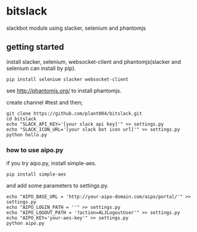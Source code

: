 # bitslack
slackbot module using slacker, selenium and phantomjs

## getting started

install slacker, selenium, websocket-client and phantomjs(slacker and selenium can install by pip).

    pip install selenium slacker websocket-client

see http://phantomjs.org/ to install phantomjs.

create channel #test and then;

    git clone https://github.com/plant004/bitslack.git
    cd bitslack
    echo "SLACK_API_KEY='[your slack api key]'" >> settings.py
    echo "SLACK_ICON_URL='[your slack bot icon url]'" >> settings.py
    python hello.py


### how to use aipo.py

if you try aipo.py, install simple-aes.

    pip install simple-aes

and add some parameters to settings.py.

    echo "AIPO_BASE_URL = 'http://your-aipo-domain.com/aipo/portal/'" >> settings.py
    echo "AIPO_LOGIN_PATH = ''" >> settings.py
    echo "AIPO_LOGOUT_PATH = '?action=ALJLogoutUser'" >> settings.py
    echo "AIPO_KEY='your-aes-key'" >> settings.py
    python aipo.py
